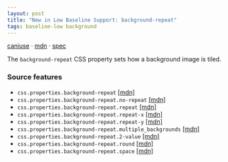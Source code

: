 ```yaml
---
layout: post
title: "New in Low Baseline Support: background-repeat"
tags: baseline-low background
---
```


[caniuse](https://caniuse.com/?search=background-repeat) · [mdn](https://developer.mozilla.org/en-US/search?q=background-repeat) · [spec](https://drafts.csswg.org/css-backgrounds-3/#background-repeat)

The `background-repeat` CSS property sets how a background image is tiled.

### Source features

- ``css.properties.background-repeat`` [[mdn]](https://developer.mozilla.org/en-US/search?q=css.properties.background-repeat)
- ``css.properties.background-repeat.no-repeat`` [[mdn]](https://developer.mozilla.org/en-US/search?q=css.properties.background-repeat.no-repeat)
- ``css.properties.background-repeat.repeat`` [[mdn]](https://developer.mozilla.org/en-US/search?q=css.properties.background-repeat.repeat)
- ``css.properties.background-repeat.repeat-x`` [[mdn]](https://developer.mozilla.org/en-US/search?q=css.properties.background-repeat.repeat-x)
- ``css.properties.background-repeat.repeat-y`` [[mdn]](https://developer.mozilla.org/en-US/search?q=css.properties.background-repeat.repeat-y)
- ``css.properties.background-repeat.multiple_backgrounds`` [[mdn]](https://developer.mozilla.org/en-US/search?q=css.properties.background-repeat.multiple_backgrounds)
- ``css.properties.background-repeat.2-value`` [[mdn]](https://developer.mozilla.org/en-US/search?q=css.properties.background-repeat.2-value)
- ``css.properties.background-repeat.round`` [[mdn]](https://developer.mozilla.org/en-US/search?q=css.properties.background-repeat.round)
- ``css.properties.background-repeat.space`` [[mdn]](https://developer.mozilla.org/en-US/search?q=css.properties.background-repeat.space)
